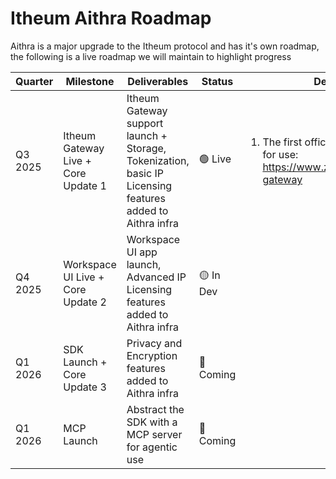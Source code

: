 # Itheum Aithra Roadmap

Aithra is a major upgrade to the Itheum protocol and has it's own roadmap, the following is a live roadmap we will maintain to highlight progress

| Quarter | Milestone                           | Deliverables                                                                                             | Status    | Delivery Notes                                                                                                                                                             |
| ------- | ----------------------------------- | -------------------------------------------------------------------------------------------------------- | --------- | -------------------------------------------------------------------------------------------------------------------------------------------------------------------------- |
| Q3 2025 | Itheum Gateway Live + Core Update 1 | Itheum Gateway support launch + Storage, Tokenization, basic IP Licensing features added to Aithra infra | 🟢 Live   | <ol><li>The first official Ithuem Gateway is live for use: <a href="https://www.zedgestorage.com/itheum-gateway">https://www.zedgestorage.com/itheum-gateway</a></li></ol> |
| Q4 2025 | Workspace UI Live + Core Update 2   | Workspace UI app launch, Advanced IP Licensing features added to Aithra infra                            | 🟡 In Dev |                                                                                                                                                                            |
| Q1 2026 | SDK Launch + Core Update 3          | Privacy and Encryption features added to Aithra infra                                                    | 🔵 Coming |                                                                                                                                                                            |
| Q1 2026 | MCP Launch                          | Abstract the SDK with a MCP server for agentic use                                                       | 🔵 Coming |                                                                                                                                                                            |
